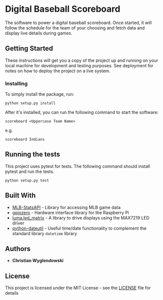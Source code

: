 # Digital Baseball Scoreboard

The software to power a digital baseball scoreboard. Once started, it will
follow the schedule for the team of your choosing and fetch data and display live
details during games.

## Getting Started

These instructions will get you a copy of the project up and running on
your local machine for development and testing purposes. See deployment for
notes on how to deploy the project on a live system.

### Installing

To simply install the package, run:

```
python setup.py install
```

After it's installed, you can run the following command to start the software:

```
scoreboard <Uppercase Team Name>
```

e.g.

```
scoreboard Indians
```

## Running the tests

This project uses pytest for tests. The following command should install
pytest and run the tests.

```
python setup.py test
```

## Built With

* [MLB-StatsAPI](https://github.com/toddrob99/MLB-StatsAPI) - Library for accessing MLB game data
* [gpiozero](https://gpiozero.readthedocs.io/) - Hardware interface library for the Raspberry Pi
* [luma.led_matrix](https://github.com/rm-hull/luma.led_matrix) - A library to drive displays using the MAX7219 LED driver
* [python-dateutil](https://pypi.org/project/python-dateutil/) - Useful time/date functionality to complement the standard library `datetime` library

## Authors

* **Christian Wyglendowski** 

## License

This project is licensed under the MIT License - see the [LICENSE](LICENSE) file for details
